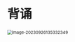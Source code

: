 # 背诵

<img src="https://cvp.oss-cn-shanghai.aliyuncs.com/picgo/202309261353403.png" alt="image-20230926135332349" style="zoom: 67%;" />